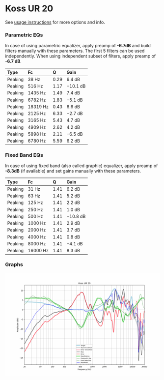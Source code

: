 # Koss UR 20
See [usage instructions](https://github.com/jaakkopasanen/AutoEq#usage) for more options and info.

### Parametric EQs
In case of using parametric equalizer, apply preamp of **-6.7dB** and build filters manually
with these parameters. The first 5 filters can be used independently.
When using independent subset of filters, apply preamp of **-6.7 dB**.

| Type    | Fc       |    Q | Gain     |
|:--------|:---------|:-----|:---------|
| Peaking | 38 Hz    | 0.29 | 6.4 dB   |
| Peaking | 516 Hz   | 1.17 | -10.1 dB |
| Peaking | 1435 Hz  | 1.49 | 7.4 dB   |
| Peaking | 6782 Hz  | 1.83 | -5.1 dB  |
| Peaking | 18319 Hz | 0.43 | 6.6 dB   |
| Peaking | 2125 Hz  | 6.33 | -2.7 dB  |
| Peaking | 3165 Hz  | 5.43 | 4.7 dB   |
| Peaking | 4909 Hz  | 2.62 | 4.2 dB   |
| Peaking | 5898 Hz  | 2.11 | -6.5 dB  |
| Peaking | 6780 Hz  | 5.59 | 6.2 dB   |

### Fixed Band EQs
In case of using fixed band (also called graphic) equalizer, apply preamp of **-8.3dB**
(if available) and set gains manually with these parameters.

| Type    | Fc       |    Q | Gain     |
|:--------|:---------|:-----|:---------|
| Peaking | 31 Hz    | 1.41 | 6.2 dB   |
| Peaking | 63 Hz    | 1.41 | 5.2 dB   |
| Peaking | 125 Hz   | 1.41 | 2.2 dB   |
| Peaking | 250 Hz   | 1.41 | 1.0 dB   |
| Peaking | 500 Hz   | 1.41 | -10.8 dB |
| Peaking | 1000 Hz  | 1.41 | 2.9 dB   |
| Peaking | 2000 Hz  | 1.41 | 3.7 dB   |
| Peaking | 4000 Hz  | 1.41 | 0.8 dB   |
| Peaking | 8000 Hz  | 1.41 | -4.1 dB  |
| Peaking | 16000 Hz | 1.41 | 8.3 dB   |

### Graphs
![](./Koss%20UR%2020.png)